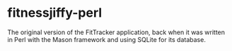 fitnessjiffy-perl
=================
The original version of the FitTracker application, back when it was written in Perl with the Mason framework and 
using SQLite for its database.
